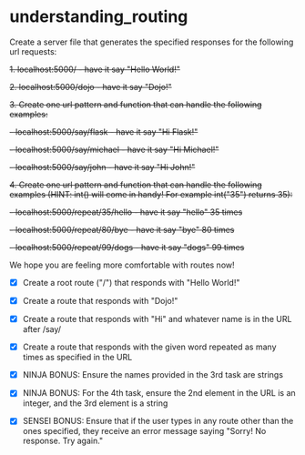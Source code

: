 # understanding_routing

Create a server file that generates the specified responses for the following url requests:

~~1. localhost:5000/ - have it say "Hello World!"~~

~~2. localhost:5000/dojo - have it say "Dojo!"~~

~~3. Create one url pattern and function that can handle the following examples:~~

~~- localhost:5000/say/flask - have it say "Hi Flask!"~~

~~- localhost:5000/say/michael - have it say "Hi Michael!"~~

~~- localhost:5000/say/john - have it say "Hi John!"~~

~~4. Create one url pattern and function that can handle the following examples (HINT: int() will come in handy! For example int("35") returns 35):~~

~~- localhost:5000/repeat/35/hello - have it say "hello" 35 times~~

~~- localhost:5000/repeat/80/bye - have it say "bye" 80 times~~

~~- localhost:5000/repeat/99/dogs - have it say "dogs" 99 times~~

We hope you are feeling more comfortable with routes now!

- [X] Create a root route ("/") that responds with "Hello World!"

- [X] Create a route that responds with "Dojo!"

- [X] Create a route that responds with "Hi" and whatever name is in the URL after /say/

- [X] Create a route that responds with the given word repeated as many times as specified in the URL

- [X] NINJA BONUS: Ensure the names provided in the 3rd task are strings

- [X] NINJA BONUS: For the 4th task, ensure the 2nd element in the URL is an integer, and the 3rd element is a string

- [X] SENSEI BONUS: Ensure that if the user types in any route other than the ones specified, they receive an error message saying "Sorry! No response. Try again."
